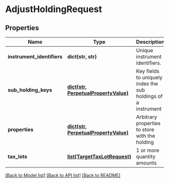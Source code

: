 # AdjustHoldingRequest

## Properties
Name | Type | Description | Notes
------------ | ------------- | ------------- | -------------
**instrument_identifiers** | **dict(str, str)** | Unique instrument identifiers. | 
**sub_holding_keys** | [**dict(str, PerpetualPropertyValue)**](PerpetualPropertyValue.md) | Key fields to uniquely index the sub holdings of a instrument | [optional] 
**properties** | [**dict(str, PerpetualPropertyValue)**](PerpetualPropertyValue.md) | Arbitrary properties to store with the holding | [optional] 
**tax_lots** | [**list[TargetTaxLotRequest]**](TargetTaxLotRequest.md) | 1 or more quantity amounts | 

[[Back to Model list]](../README.md#documentation-for-models) [[Back to API list]](../README.md#documentation-for-api-endpoints) [[Back to README]](../README.md)


